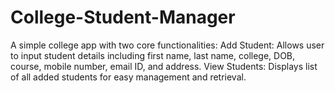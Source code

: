# College-Student-Manager
A simple college app with two core functionalities:
Add Student: Allows user to input student details including first name, last name, college, DOB, course, mobile number, email ID, and address.
View Students: Displays list of all added students for easy management and retrieval.


